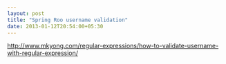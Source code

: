 ```yaml
---
layout: post
title: "Spring Roo username validation"
date: 2013-01-12T20:54:00+05:30
---
```


http://www.mkyong.com/regular-expressions/how-to-validate-username-with-regular-expression/
